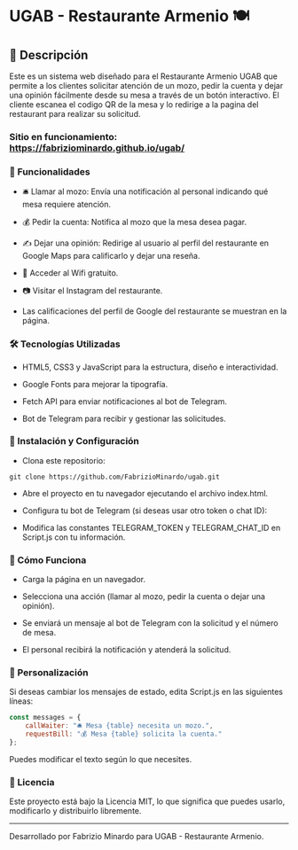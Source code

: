 # UGAB - Restaurante Armenio 🍽️

## 📌 Descripción

Este es un sistema web diseñado para el Restaurante Armenio UGAB que permite a los clientes solicitar atención de un mozo, pedir la cuenta y dejar una opinión fácilmente desde su mesa a través de un botón interactivo. El cliente escanea el codigo QR de la mesa y lo redirige a la pagina del restaurant para realizar su solicitud.

### Sitio en funcionamiento: https://fabriziominardo.github.io/ugab/

### 🚀 Funcionalidades

- 🛎️ Llamar al mozo: Envía una notificación al personal indicando qué mesa requiere atención.

- 💰 Pedir la cuenta: Notifica al mozo que la mesa desea pagar.

- ✍️ Dejar una opinión: Redirige al usuario al perfil del restaurante en Google Maps para calificarlo y dejar una reseña.

- 📲 Acceder al Wifi gratuito.

- 📷 Visitar el Instagram del restaurante.

- Las calificaciones del perfil de Google del restaurante se muestran en la página.

### 🛠️ Tecnologías Utilizadas

- HTML5, CSS3 y JavaScript para la estructura, diseño e interactividad.

- Google Fonts para mejorar la tipografía.

- Fetch API para enviar notificaciones al bot de Telegram.

- Bot de Telegram para recibir y gestionar las solicitudes.

### 📜 Instalación y Configuración

- Clona este repositorio:

```git
git clone https://github.com/FabrizioMinardo/ugab.git
```
- Abre el proyecto en tu navegador ejecutando el archivo index.html.

- Configura tu bot de Telegram (si deseas usar otro token o chat ID):

- Modifica las constantes TELEGRAM_TOKEN y TELEGRAM_CHAT_ID en Script.js con tu información.

### 🎯 Cómo Funciona

- Carga la página en un navegador.

- Selecciona una acción (llamar al mozo, pedir la cuenta o dejar una opinión).

- Se enviará un mensaje al bot de Telegram con la solicitud y el número de mesa.

- El personal recibirá la notificación y atenderá la solicitud.

### 📌 Personalización

Si deseas cambiar los mensajes de estado, edita Script.js en las siguientes líneas:

```javascript
const messages = {
    callWaiter: "🛎️ Mesa {table} necesita un mozo.",
    requestBill: "💰 Mesa {table} solicita la cuenta."
};
```
Puedes modificar el texto según lo que necesites.

### 📄 Licencia

Este proyecto está bajo la Licencia MIT, lo que significa que puedes usarlo, modificarlo y distribuirlo libremente.

-------------------------------------------------------------------------------------------------------------------

Desarrollado por Fabrizio Minardo para UGAB - Restaurante Armenio.
